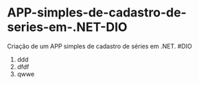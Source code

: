 # APP-simples-de-cadastro-de-series-em-.NET-DIO
Criação de um APP simples de cadastro de séries em .NET. #DIO

1. ddd
2. dfdf
3. qwwe
